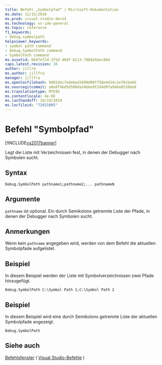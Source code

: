 ```yaml
---
title: Befehl „Symbolpfad“ | Microsoft-Dokumentation
ms.date: 11/15/2016
ms.prod: visual-studio-dev14
ms.technology: vs-ide-general
ms.topic: reference
f1_keywords:
- debug.symbolpath
helpviewer_keywords:
- symbol path command
- Debug.SymbolPath command
- SymbolPath command
ms.assetid: b697ef2d-3f5d-40df-b113-7068a5bec0d4
caps.latest.revision: 16
author: jillre
ms.author: jillfra
manager: jillfra
ms.openlocfilehash: 9d02d4cfede6ed3499d09ff58e4454c1ef9cbe0d
ms.sourcegitcommit: a8e8f4bd5d508da34bbe9f2d4d9fa94da0539de0
ms.translationtype: MTE95
ms.contentlocale: de-DE
ms.lasthandoff: 10/19/2019
ms.locfileid: "72651005"
---
```

# <a name="symbol-path-command"></a>Befehl "Symbolpfad"
[!INCLUDE[vs2017banner](../../includes/vs2017banner.md)]

Legt die Liste mit Verzeichnissen fest, in denen der Debugger nach Symbolen sucht.

## <a name="syntax"></a>Syntax

```
Debug.SymbolPath pathname1;pathname2;... pathnameN
```

## <a name="arguments"></a>Argumente
 `pathname` ist optional. Ein durch Semikolons getrennte Liste der Pfade, in denen der Debugger nach Symbolen sucht.

## <a name="remarks"></a>Anmerkungen
 Wenn kein `pathname` angegeben wird, werden von dem Befehl die aktuellen Symbolpfade aufgelistet.

## <a name="example"></a>Beispiel
 In diesem Beispiel werden der Liste mit Symbolverzeichnissen zwei Pfade hinzugefügt.

```
Debug.SymbolPath C:\Symbol Path 1;C:\Symbol Path 2
```

## <a name="example"></a>Beispiel
 In diesem Beispiel wird eine durch Semikolons getrennte Liste der aktuellen Symbolpfade angezeigt.

```
Debug.SymbolPath
```

## <a name="see-also"></a>Siehe auch
 [Befehlsfenster](../../ide/reference/command-window.md) ( [Visual Studio-Befehle](../../ide/reference/visual-studio-commands.md) )
